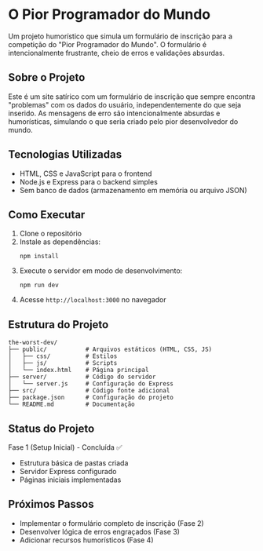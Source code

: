 # O Pior Programador do Mundo

Um projeto humorístico que simula um formulário de inscrição para a competição do "Pior Programador do Mundo". O formulário é intencionalmente frustrante, cheio de erros e validações absurdas.

## Sobre o Projeto

Este é um site satírico com um formulário de inscrição que sempre encontra "problemas" com os dados do usuário, independentemente do que seja inserido. As mensagens de erro são intencionalmente absurdas e humorísticas, simulando o que seria criado pelo pior desenvolvedor do mundo.

## Tecnologias Utilizadas

- HTML, CSS e JavaScript para o frontend
- Node.js e Express para o backend simples
- Sem banco de dados (armazenamento em memória ou arquivo JSON)

## Como Executar

1. Clone o repositório
2. Instale as dependências:
   ```
   npm install
   ```
3. Execute o servidor em modo de desenvolvimento:
   ```
   npm run dev
   ```
4. Acesse `http://localhost:3000` no navegador

## Estrutura do Projeto

```
the-worst-dev/
├── public/           # Arquivos estáticos (HTML, CSS, JS)
│   ├── css/          # Estilos
│   ├── js/           # Scripts
│   └── index.html    # Página principal
├── server/           # Código do servidor
│   └── server.js     # Configuração do Express
├── src/              # Código fonte adicional
├── package.json      # Configuração do projeto
└── README.md         # Documentação
```

## Status do Projeto

Fase 1 (Setup Inicial) - Concluída ✅
- Estrutura básica de pastas criada
- Servidor Express configurado
- Páginas iniciais implementadas

## Próximos Passos

- Implementar o formulário completo de inscrição (Fase 2)
- Desenvolver lógica de erros engraçados (Fase 3)
- Adicionar recursos humorísticos (Fase 4) 